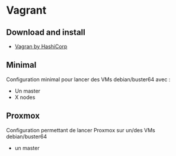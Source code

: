 # Vagrant

## Download and install

 * [Vagran by HashiCorp](https://www.vagrantup.com/)

## Minimal

Configuration minimal pour lancer des VMs debian/buster64 avec :
* Un master
* X nodes

## Proxmox

Configuration permettant de lancer Proxmox sur un/des VMs debian/buster64
* un master
